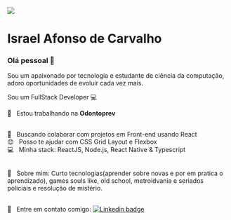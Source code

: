 ![](https://avatars0.githubusercontent.com/u/47701050?s=460&u=beed608808e6eb287e86a9b946a110cb4153a07b&v=4)



# Israel Afonso de Carvalho

### Olá pessoal 👋

Sou um apaixonado por tecnologia e estudante de ciência da computação, adoro oportunidades de evoluir cada vez mais.

Sou um FullStack Developer :computer: 

🦷  &nbsp; Estou trabalhando na **Odontoprev**

<br/> :purple_heart: &nbsp; Buscando colaborar com projetos em Front-end usando React <br/> :blush: &nbsp; Posso te ajudar com CSS Grid Layout e Flexbox <br/> :computer: &nbsp; Minha stack: ReactJS, Node.js, React Native & Typescript

<br/> 💬  &nbsp; Sobre mim: Curto tecnologias(aprender sobre novas e por em pratica o aprendizado), games souls like, old school, metroidvania e seriados policiais e resolução de mistério. 

<br/> :email: &nbsp; Entre em contato comigo:  [![Linkedin badge](https://img.shields.io/badge/in-Israel%20Afonso-blue)](https://www.linkedin.com/in/israel-afonso-carvalho-517940175/)